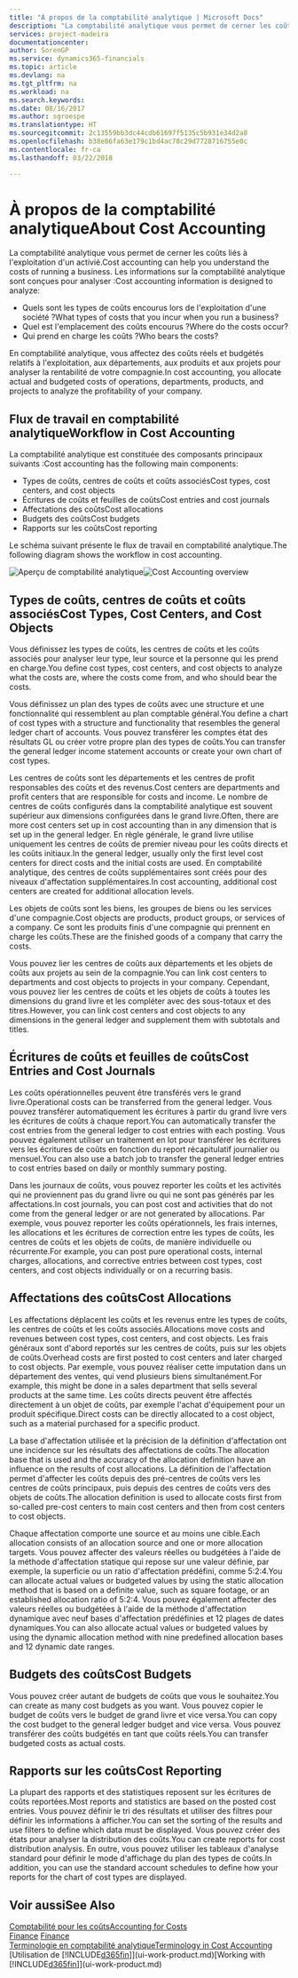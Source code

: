 ```yaml
---
title: "À propos de la comptabilité analytique | Microsoft Docs"
description: "La comptabilité analytique vous permet de cerner les coûts liés à l'exploitation d'un activié."
services: project-madeira
documentationcenter: 
author: SorenGP
ms.service: dynamics365-financials
ms.topic: article
ms.devlang: na
ms.tgt_pltfrm: na
ms.workload: na
ms.search.keywords: 
ms.date: 08/16/2017
ms.author: sgroespe
ms.translationtype: HT
ms.sourcegitcommit: 2c13559bb3dc44cdb61697f5135c5b931e34d2a8
ms.openlocfilehash: b38e86fa63e179c1bd4ac78c29d7728716755e0c
ms.contentlocale: fr-ca
ms.lasthandoff: 03/22/2018

---
```

# <a name="about-cost-accounting"></a><span data-ttu-id="58269-103">À propos de la comptabilité analytique</span><span class="sxs-lookup"><span data-stu-id="58269-103">About Cost Accounting</span></span>
<span data-ttu-id="58269-104">La comptabilité analytique vous permet de cerner les coûts liés à l'exploitation d'un activié.</span><span class="sxs-lookup"><span data-stu-id="58269-104">Cost accounting can help you understand the costs of running a business.</span></span> <span data-ttu-id="58269-105">Les informations sur la comptabilité analytique sont conçues pour analyser :</span><span class="sxs-lookup"><span data-stu-id="58269-105">Cost accounting information is designed to analyze:</span></span>  

-   <span data-ttu-id="58269-106">Quels sont les types de coûts encourus lors de l'exploitation d'une société ?</span><span class="sxs-lookup"><span data-stu-id="58269-106">What types of costs that you incur when you run a business?</span></span>  
-   <span data-ttu-id="58269-107">Quel est l'emplacement des coûts encourus ?</span><span class="sxs-lookup"><span data-stu-id="58269-107">Where do the costs occur?</span></span>  
-   <span data-ttu-id="58269-108">Qui prend en charge les coûts ?</span><span class="sxs-lookup"><span data-stu-id="58269-108">Who bears the costs?</span></span>  

<span data-ttu-id="58269-109">En comptabilité analytique, vous affectez des coûts réels et budgétés relatifs à l'exploitation, aux départements, aux produits et aux projets pour analyser la rentabilité de votre compagnie.</span><span class="sxs-lookup"><span data-stu-id="58269-109">In cost accounting, you allocate actual and budgeted costs of operations, departments, products, and projects to analyze the profitability of your company.</span></span>  

## <a name="workflow-in-cost-accounting"></a><span data-ttu-id="58269-110">Flux de travail en comptabilité analytique</span><span class="sxs-lookup"><span data-stu-id="58269-110">Workflow in Cost Accounting</span></span>  
<span data-ttu-id="58269-111">La comptabilité analytique est constituée des composants principaux suivants :</span><span class="sxs-lookup"><span data-stu-id="58269-111">Cost accounting has the following main components:</span></span>  

-   <span data-ttu-id="58269-112">Types de coûts, centres de coûts et coûts associés</span><span class="sxs-lookup"><span data-stu-id="58269-112">Cost types, cost centers, and cost objects</span></span>  
-   <span data-ttu-id="58269-113">Écritures de coûts et feuilles de coûts</span><span class="sxs-lookup"><span data-stu-id="58269-113">Cost entries and cost journals</span></span>  
-   <span data-ttu-id="58269-114">Affectations des coûts</span><span class="sxs-lookup"><span data-stu-id="58269-114">Cost allocations</span></span>  
-   <span data-ttu-id="58269-115">Budgets des coûts</span><span class="sxs-lookup"><span data-stu-id="58269-115">Cost budgets</span></span>
-   <span data-ttu-id="58269-116">Rapports sur les coûts</span><span class="sxs-lookup"><span data-stu-id="58269-116">Cost reporting</span></span>  

<span data-ttu-id="58269-117">Le schéma suivant présente le flux de travail en comptabilité analytique.</span><span class="sxs-lookup"><span data-stu-id="58269-117">The following diagram shows the workflow in cost accounting.</span></span>  

<span data-ttu-id="58269-118">![Aperçu de comptabilité analytique](media/costaccountingoverview.png "CostAccountingOverview")</span><span class="sxs-lookup"><span data-stu-id="58269-118">![Cost Accounting overview](media/costaccountingoverview.png "CostAccountingOverview")</span></span>  

## <a name="cost-types-cost-centers-and-cost-objects"></a><span data-ttu-id="58269-119">Types de coûts, centres de coûts et coûts associés</span><span class="sxs-lookup"><span data-stu-id="58269-119">Cost Types, Cost Centers, and Cost Objects</span></span>  
<span data-ttu-id="58269-120">Vous définissez les types de coûts, les centres de coûts et les coûts associés pour analyser leur type, leur source et la personne qui les prend en charge.</span><span class="sxs-lookup"><span data-stu-id="58269-120">You define cost types, cost centers, and cost objects to analyze what the costs are, where the costs come from, and who should bear the costs.</span></span>  

<span data-ttu-id="58269-121">Vous définissez un plan des types de coûts avec une structure et une fonctionnalité qui ressemblent au plan comptable général.</span><span class="sxs-lookup"><span data-stu-id="58269-121">You define a chart of cost types with a structure and functionality that resembles the general ledger chart of accounts.</span></span> <span data-ttu-id="58269-122">Vous pouvez transférer les comptes état des résultats GL ou créer votre propre plan des types de coûts.</span><span class="sxs-lookup"><span data-stu-id="58269-122">You can transfer the general ledger income statement accounts or create your own chart of cost types.</span></span>  

<span data-ttu-id="58269-123">Les centres de coûts sont les départements et les centres de profit responsables des coûts et des revenus.</span><span class="sxs-lookup"><span data-stu-id="58269-123">Cost centers are departments and profit centers that are responsible for costs and income.</span></span> <span data-ttu-id="58269-124">Le nombre de centres de coûts configurés dans la comptabilité analytique est souvent supérieur aux dimensions configurées dans le grand livre.</span><span class="sxs-lookup"><span data-stu-id="58269-124">Often, there are more cost centers set up in cost accounting than in any dimension that is set up in the general ledger.</span></span> <span data-ttu-id="58269-125">En règle générale, le grand livre utilise uniquement les centres de coûts de premier niveau pour les coûts directs et les coûts initiaux.</span><span class="sxs-lookup"><span data-stu-id="58269-125">In the general ledger, usually only the first level cost centers for direct costs and the initial costs are used.</span></span> <span data-ttu-id="58269-126">En comptabilité analytique, des centres de coûts supplémentaires sont créés pour des niveaux d'affectation supplémentaires.</span><span class="sxs-lookup"><span data-stu-id="58269-126">In cost accounting, additional cost centers are created for additional allocation levels.</span></span>  

<span data-ttu-id="58269-127">Les objets de coûts sont les biens, les groupes de biens ou les services d'une compagnie.</span><span class="sxs-lookup"><span data-stu-id="58269-127">Cost objects are products, product groups, or services of a company.</span></span> <span data-ttu-id="58269-128">Ce sont les produits finis d'une compagnie qui prennent en charge les coûts.</span><span class="sxs-lookup"><span data-stu-id="58269-128">These are the finished goods of a company that carry the costs.</span></span>  

<span data-ttu-id="58269-129">Vous pouvez lier les centres de coûts aux départements et les objets de coûts aux projets au sein de la compagnie.</span><span class="sxs-lookup"><span data-stu-id="58269-129">You can link cost centers to departments and cost objects to projects in your company.</span></span> <span data-ttu-id="58269-130">Cependant, vous pouvez lier les centres de coûts et les objets de coûts à toutes les dimensions du grand livre et les compléter avec des sous-totaux et des titres.</span><span class="sxs-lookup"><span data-stu-id="58269-130">However, you can link cost centers and cost objects to any dimensions in the general ledger and supplement them with subtotals and titles.</span></span>  

## <a name="cost-entries-and-cost-journals"></a><span data-ttu-id="58269-131">Écritures de coûts et feuilles de coûts</span><span class="sxs-lookup"><span data-stu-id="58269-131">Cost Entries and Cost Journals</span></span>  
<span data-ttu-id="58269-132">Les coûts opérationnelles peuvent être transférés vers le grand livre.</span><span class="sxs-lookup"><span data-stu-id="58269-132">Operational costs can be transferred from the general ledger.</span></span> <span data-ttu-id="58269-133">Vous pouvez transférer automatiquement les écritures à partir du grand livre vers les écritures de coûts à chaque report.</span><span class="sxs-lookup"><span data-stu-id="58269-133">You can automatically transfer the cost entries from the general ledger to cost entries with each posting.</span></span> <span data-ttu-id="58269-134">Vous pouvez également utiliser un traitement en lot pour transférer les écritures vers les écritures de coûts en fonction du report récapitulatif journalier ou mensuel.</span><span class="sxs-lookup"><span data-stu-id="58269-134">You can also use a batch job to transfer the general ledger entries to cost entries based on daily or monthly summary posting.</span></span>  

<span data-ttu-id="58269-135">Dans les journaux de coûts, vous pouvez reporter les coûts et les activités qui ne proviennent pas du grand livre ou qui ne sont pas générés par les affectations.</span><span class="sxs-lookup"><span data-stu-id="58269-135">In cost journals, you can post cost and activities that do not come from the general ledger or are not generated by allocations.</span></span> <span data-ttu-id="58269-136">Par exemple, vous pouvez reporter les coûts opérationnels, les frais internes, les allocations et les écritures de correction entre les types de coûts, les centres de coûts et les objets de coûts, de manière individuelle ou récurrente.</span><span class="sxs-lookup"><span data-stu-id="58269-136">For example, you can post pure operational costs, internal charges, allocations, and corrective entries between cost types, cost centers, and cost objects individually or on a recurring basis.</span></span>  

## <a name="cost-allocations"></a><span data-ttu-id="58269-137">Affectations des coûts</span><span class="sxs-lookup"><span data-stu-id="58269-137">Cost Allocations</span></span>  
<span data-ttu-id="58269-138">Les affectations déplacent les coûts et les revenus entre les types de coûts, les centres de coûts et les coûts associés.</span><span class="sxs-lookup"><span data-stu-id="58269-138">Allocations move costs and revenues between cost types, cost centers, and cost objects.</span></span> <span data-ttu-id="58269-139">Les frais généraux sont d'abord reportés sur les centres de coûts, puis sur les objets de coûts.</span><span class="sxs-lookup"><span data-stu-id="58269-139">Overhead costs are first posted to cost centers and later charged to cost objects.</span></span> <span data-ttu-id="58269-140">Par exemple, vous pouvez réaliser cette imputation dans un département des ventes, qui vend plusieurs biens simultanément.</span><span class="sxs-lookup"><span data-stu-id="58269-140">For example, this might be done in a sales department that sells several products at the same time.</span></span> <span data-ttu-id="58269-141">Les coûts directs peuvent être affectés directement à un objet de coûts, par exemple l'achat d'équipement pour un produit spécifique.</span><span class="sxs-lookup"><span data-stu-id="58269-141">Direct costs can be directly allocated to a cost object, such as a material purchased for a specific product.</span></span>  

<span data-ttu-id="58269-142">La base d'affectation utilisée et la précision de la définition d'affectation ont une incidence sur les résultats des affectations de coûts.</span><span class="sxs-lookup"><span data-stu-id="58269-142">The allocation base that is used and the accuracy of the allocation definition have an influence on the results of cost allocations.</span></span> <span data-ttu-id="58269-143">La définition de l'affectation permet d'affecter les coûts depuis des pré-centres de coûts vers les centres de coûts principaux, puis depuis des centres de coûts vers des objets de coûts.</span><span class="sxs-lookup"><span data-stu-id="58269-143">The allocation definition is used to allocate costs first from so-called pre-cost centers to main cost centers and then from cost centers to cost objects.</span></span>  

<span data-ttu-id="58269-144">Chaque affectation comporte une source et au moins une cible.</span><span class="sxs-lookup"><span data-stu-id="58269-144">Each allocation consists of an allocation source and one or more allocation targets.</span></span> <span data-ttu-id="58269-145">Vous pouvez affecter des valeurs réelles ou budgétées à l'aide de la méthode d'affectation statique qui repose sur une valeur définie, par exemple, la superficie ou un ratio d'affectation prédéfini, comme 5:2:4.</span><span class="sxs-lookup"><span data-stu-id="58269-145">You can allocate actual values or budgeted values by using the static allocation method that is based on a definite value, such as square footage, or an established allocation ratio of 5:2:4.</span></span> <span data-ttu-id="58269-146">Vous pouvez également affecter des valeurs réelles ou budgétées à l'aide de la méthode d'affectation dynamique avec neuf bases d'affectation prédéfinies et 12 plages de dates dynamiques.</span><span class="sxs-lookup"><span data-stu-id="58269-146">You can also allocate actual values or budgeted values by using the dynamic allocation method with nine predefined allocation bases and 12 dynamic date ranges.</span></span>  

## <a name="cost-budgets"></a><span data-ttu-id="58269-147">Budgets des coûts</span><span class="sxs-lookup"><span data-stu-id="58269-147">Cost Budgets</span></span>  
<span data-ttu-id="58269-148">Vous pouvez créer autant de budgets de coûts que vous le souhaitez.</span><span class="sxs-lookup"><span data-stu-id="58269-148">You can create as many cost budgets as you want.</span></span> <span data-ttu-id="58269-149">Vous pouvez copier le budget de coûts vers le budget de grand livre et vice versa.</span><span class="sxs-lookup"><span data-stu-id="58269-149">You can copy the cost budget to the general ledger budget and vice versa.</span></span> <span data-ttu-id="58269-150">Vous pouvez transférer des coûts budgétés en tant que coûts réels.</span><span class="sxs-lookup"><span data-stu-id="58269-150">You can transfer budgeted costs as actual costs.</span></span>  

## <a name="cost-reporting"></a><span data-ttu-id="58269-151">Rapports sur les coûts</span><span class="sxs-lookup"><span data-stu-id="58269-151">Cost Reporting</span></span>  
<span data-ttu-id="58269-152">La plupart des rapports et des statistiques reposent sur les écritures de coûts reportées.</span><span class="sxs-lookup"><span data-stu-id="58269-152">Most reports and statistics are based on the posted cost entries.</span></span> <span data-ttu-id="58269-153">Vous pouvez définir le tri des résultats et utiliser des filtres pour définir les informations à afficher.</span><span class="sxs-lookup"><span data-stu-id="58269-153">You can set the sorting of the results and use filters to define which data must be displayed.</span></span> <span data-ttu-id="58269-154">Vous pouvez créer des états pour analyser la distribution des coûts.</span><span class="sxs-lookup"><span data-stu-id="58269-154">You can create reports for cost distribution analysis.</span></span> <span data-ttu-id="58269-155">En outre, vous pouvez utiliser les tableaux d'analyse standard pour définir le mode d'affichage du plan des types de coûts.</span><span class="sxs-lookup"><span data-stu-id="58269-155">In addition, you can use the standard account schedules to define how your reports for the chart of cost types are displayed.</span></span>  

## <a name="see-also"></a><span data-ttu-id="58269-156">Voir aussi</span><span class="sxs-lookup"><span data-stu-id="58269-156">See Also</span></span>  
 [<span data-ttu-id="58269-157">Comptabilité pour les coûts</span><span class="sxs-lookup"><span data-stu-id="58269-157">Accounting for Costs</span></span>](finance-manage-cost-accounting.md)  
 <span data-ttu-id="58269-158">[Finance](finance.md) </span><span class="sxs-lookup"><span data-stu-id="58269-158">[Finance](finance.md) </span></span>  
 [<span data-ttu-id="58269-159">Terminologie en comptabilité analytique</span><span class="sxs-lookup"><span data-stu-id="58269-159">Terminology in Cost Accounting</span></span>](finance-terminology-in-cost-accounting.md)  
 <span data-ttu-id="58269-160">[Utilisation de [!INCLUDE[d365fin](includes/d365fin_md.md)]](ui-work-product.md)</span><span class="sxs-lookup"><span data-stu-id="58269-160">[Working with [!INCLUDE[d365fin](includes/d365fin_md.md)]](ui-work-product.md)</span></span>

